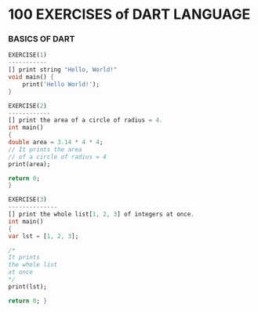 # 100 EXERCISES of DART LANGUAGE
### BASICS OF DART


```dart
EXERCISE(1)
-----------
[] print string "Hello, World!"
void main() {
	print('Hello World!');
}
```
```dart
EXERCISE(2)
------------
[] print the area of a circle of radius = 4.
int main()
{
double area = 3.14 * 4 * 4;
// It prints the area
// of a circle of radius = 4
print(area);

return 0;
}
```
```dart
EXERCISE(3)
--------------
[] print the whole list[1, 2, 3] of integers at once.
int main()
{
var lst = [1, 2, 3];

/*
It prints
the whole list
at once
*/
print(lst);

return 0; }
```



